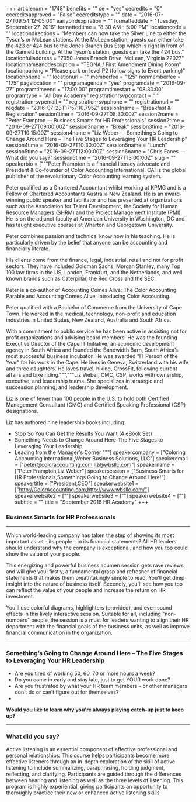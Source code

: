 +++
articlenum = "1748"
benefits = ""
ce = "yes"
cecredits = "0"
cecreditsapproved = "False"
cecreditstype = ""
date = "2016-07-27T09:54:12-05:00"
earlybirdexpiration = ""
formatteddate = "Tuesday, September 27, 2016"
formattedtime = "8:30 AM - 5:00 PM"
locationcode = ""
locationdirections = "Members can now take the Silver Line to either the Tyson’s or McLean stations. At the McLean station, guests can either take the 423 or 424 bus to the Jones Branch Bus Stop which is right in front of the Gannett building. At the Tyson’s station, guests can take the 424 bus."
locationfulladdress = "7950 Jones Branch Drive, McLean, Virginia 22027"
locationnameanddescription = "TEGNA / First Amendment Dining Room"
locationparking = "Please park on level P2 (follow signs to Event parking)"
locationphone = ""
locationurl = ""
memberfee = "125"
nonmemberfee = "175"
pagelocation = ""
programagenda = "yes"
programdate = "2016-09-27"
programtimeend = "17:00:00"
programtimestart = "08:30:00"
programtype = "All Day Academy"
registrationrsvpcontact = " "
registrationrsvpemail = ""
registrationrsvpphone = ""
registrationurl = ""
reqdate = "2016-07-23T17:57:10.795Z"
session1name = "Breakfast & Registration"
session1time = "2016-09-27T08:30:00Z"
session2name = "Peter Frampton — Business Smarts for HR Professionals"
session2time = "2016-09-27T09:00:00Z"
session3name = "Break"
session3time = "2016-09-27T10:15:00Z"
session4name = "Liz Weber — Something’s Going to Change Around Here – The Five Stages to Leveraging Your HR Leadership"
session4time = "2016-09-27T10:30:00Z"
session5name = "Lunch"
session5time = "2016-09-27T12:00:00Z"
session6name = "Chris Eanes — What did you say?"
session6time = "2016-09-27T13:00:00Z"
slug = ""
speakerbio = ["""Peter Frampton is a financial literacy advocate and President & Co-founder of Color Accounting International. CAI is the global publisher of the revolutionary Color Accounting learning system.

Peter qualified as a Chartered Accountant whilst working at KPMG and is a Fellow of Chartered Accountants Australia New Zealand. He is an award-winning public speaker and facilitator and has presented at organizations such as the Association for Talent Development, the Society for Human Resource Managers (SHRM) and the Project Management Institute (PMI). He is on the adjunct faculty at American University in Washington, DC and has taught executive courses at Wharton and Georgetown University.

Peter combines passion and technical know how in his teaching. He is particularly driven by the belief that anyone can be accounting and financially literate.

His clients come from the finance, legal, industrial, retail and not for profit sectors. They have included Goldman Sachs, Morgan Stanley, many Top 100 law firms in the US, London, Frankfurt, and the Netherlands, and well known brands such as Caterpillar, the Red Cross and the SEC.

Peter is a co-author of Accounting Comes Alive: The Color Accounting Parable and Accounting Comes Alive: Introducing Color Accounting.

Peter qualified with a Bachelor of Commerce from the University of Cape Town. He worked in the medical, technology, non-profit and education industries in United States, New Zealand, Australia and South Africa.

With a commitment to public service he has been active in assisting not for profit organizations and advising board members. He was the founding Executive Director of the Cape IT Initiative, an economic development agency in South Africa and founded the Bandwidth Barn, South Africa’s most successful business incubator. He was awarded “IT Person of the Year” for his work in the Cape.
He lives in Geneva, Switzerland with his wife and three daughters. He loves travel, hiking, CrossFit, following current affairs and bike riding.""","""Liz Weber, CMC, CSP, works with ownership, executive, and leadership teams. She specializes in strategic and succession planning, and leadership development.

Liz is one of fewer than 100 people in the U.S. to hold both Certified Management Consultant (CMC) and Certified Speaking Professional (CSP) designations.

Liz has authored nine leadership books including:
  - Stop So You Can Get the Results You Want (4 eBook Set)
  - Something Needs to Change Around Here-The Five Stages to Leveraging Your Leadership.
  - Leading from the Manager's Corner
"""]
speakercompany = ["Coloring Accounting International,Weber Business Solutions, LLC"]
speakeremail = ["peter@coloraccounting.com,liz@wbsllc.com"]
speakername = ["Peter Frampton,Liz Weber"]
speakersession = ["Business Smarts for HR Professionals,Somethings Going to Change Around Here!"]
speakertitle = ["President,CEO"]
speakerwebsite1 = ["http://ColorAccounting.com,http://www.wbsllc.com/"]
speakerwebsite2 = [""]
speakerwebsite3 = [""]
speakerwebsite4 = [""]
subtitle = ""
title = "September 2016 HR Academy"
+++

### Business Smarts for HR Professionals

-----

Which world-leading company has taken the step of showing its most important asset - its people - in its financial statements? All HR leaders should understand why the company is exceptional, and how you too could show the value of your people.

This energizing and powerful business acumen session gets rave reviews and will give you:
firstly, a fundamental grasp and refresher of financial statements that makes them breathtakingly simple to read. You'll get deep insight into the nature of business itself. Secondly, you'll see how you too can reflect the value of your people and increase the return on HR investment.

You'll use colorful diagrams, highlighters (provided), and even sound effects in this lively
interactive session. Suitable for all, including "non-numbers" people, the session is a must for
leaders wanting to align their HR department with the financial goals of the business units, as
well as improve financial communication in the organization.

-----

### Something’s Going to Change Around Here – The Five Stages to Leveraging Your HR Leadership

  - Are you tired of working 50, 60, 70 or more hours a week?
  - Do you come in early and stay late, just to get YOUR work done?
  - Are you frustrated by what your HR team members – or other managers don’t do or can’t figure out for themselves?
  - 
**Would you like to learn why you're always playing catch-up just to keep up?**

-----

### What did you say?

Active listening is an essential component of effective professional and personal relationships. This course helps participants become more effective listeners through an in-depth exploration of the skill of active listening to include summarizing, paraphrasing, holding judgment, reflecting, and clarifying. Participants are guided through the differences between hearing and listening as well as the three levels of listening. This program is highly experiential, giving participants an opportunity to thoroughly practice their new or enhanced active listening skills.